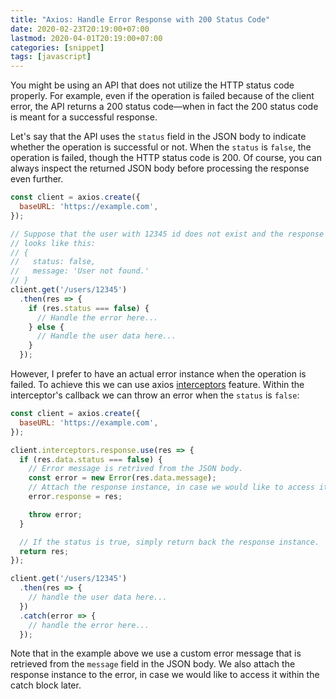 ```yaml
---
title: "Axios: Handle Error Response with 200 Status Code"
date: 2020-02-23T20:19:00+07:00
lastmod: 2020-04-01T20:19:00+07:00
categories: [snippet]
tags: [javascript]
---
```

You might be using an API that does not utilize the HTTP status code properly. For example, even if the operation is failed because of the client error, the API returns a 200 status code—when in fact the 200 status code is meant for a successful response.

Let's say that the API uses the `status` field in the JSON body to indicate whether the operation is successful or not. When the `status` is `false`, the operation is failed, though the HTTP status code is 200. Of course, you can always inspect the returned JSON body before processing the response even further.

```js
const client = axios.create({
  baseURL: 'https://example.com',
});

// Suppose that the user with 12345 id does not exist and the response's body
// looks like this:
// {
//   status: false,
//   message: 'User not found.'
// }
client.get('/users/12345')
  .then(res => {
    if (res.status === false) {
      // Handle the error here...
    } else {
      // Handle the user data here...
    }
  });
```

However, I prefer to have an actual error instance when the operation is failed. To achieve this we can use axios [interceptors](https://github.com/axios/axios#interceptors) feature. Within the interceptor's callback we can throw an error when the `status` is `false`:

```js
const client = axios.create({
  baseURL: 'https://example.com',
});

client.interceptors.response.use(res => {
  if (res.data.status === false) {
    // Error message is retrived from the JSON body.
    const error = new Error(res.data.message);
    // Attach the response instance, in case we would like to access it.
    error.response = res;

    throw error;
  }

  // If the status is true, simply return back the response instance.
  return res;
});

client.get('/users/12345')
  .then(res => {
    // handle the user data here...
  })
  .catch(error => {
    // handle the error here...
  });
```

Note that in the example above we use a custom error message that is retrieved from the `message` field in the JSON body. We also attach the response instance to the error, in case we would like to access it within the catch block later.
